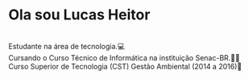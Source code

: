 <h1> Ola sou Lucas Heitor </h1> <br>
<l>Estudante na área de tecnologia.💻</l> <br>
<l>Cursando o Curso Técnico de Informática na instituição Senac-BR.👨‍💻</l> <br>
<l>Curso Superior de Tecnologia (CST) Gestão Ambiental (2014 a 2016)🌱</l> <br>

<!--
**LucasHeitor94/LucasHeitor94** is a ✨ _special_ ✨ repository because its `README.md` (this file) appears on your GitHub profile.

Here are some ideas to get you started:

- 🔭 I’m currently working on ...
- 🌱 I’m currently learning ...
- 👯 I’m looking to collaborate on ...
- 🤔 I’m looking for help with ...
- 💬 Ask me about ...
- 📫 How to reach me: ...
- 😄 Pronouns: ...
- ⚡ Fun fact: ...
-->
